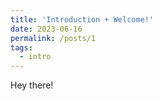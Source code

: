 ```yaml
---
title: 'Introduction + Welcome!'
date: 2023-06-16
permalink: /posts/1
tags:
  - intro
---
```


Hey there!
